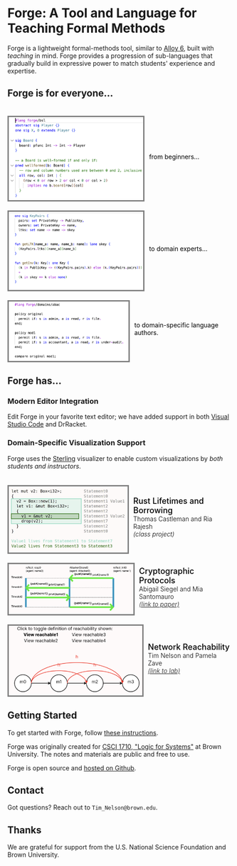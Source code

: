 <style>
.showcase {
    display: flex;
    flex-direction: column;
    flex-wrap: wrap;
}   
/* .showcase>* {
  flex: 1 1 500px;
} */
.example {
    color: black;
    display: flex;
    align-items:center;
    margin-top: 10px;
}
.vizimg {
    color: gray;
    float: left;
    margin-top: 10px;
    border-style: solid;
    width: 60%;
}
.viztext {
    display: flex;
    flex-direction: column;
}
.vizlabel {
    color: black;
    float: left;
    font-weight: 500;
    font-size:large;
    margin-left: 10px;
}
.vizauthor {
    color: black;
    float: left;
    font-weight: 300;
    margin-left: 10px;
}
.viznote {
    color: black;
    float: left;
    /* font-weight: 300; */
    margin-left: 10px;
}
.vizpub {
    color: black;
    float: left;
    font-weight: 300;
    font-style:italic;
    margin-left: 10px;
}

</style>

# Forge: A Tool and Language for Teaching Formal Methods

Forge is a lightweight formal-methods tool, similar to [Alloy 6](https://alloytools.org), built with *teaching* in mind. Forge provides a progression of sub-languages that gradually build in expressive power to match students' experience and expertise. 

## Forge is for everyone...

<div class="showcase">

<div class="example">
  <div class="vizimg"><img src="./img/ttt_vscode.png"/></div> 
  <div class="viztext">
    <div class="viznote">from beginners...</div>
  </div>
</div>

<div class="example">
  <div class="vizimg"><img src="./img/crypto_vscode.png"/></div> 
  <div class="viztext">
    <div class="viznote">to domain experts...</div>
  </div>
</div>

<div class="example">
  <div class="vizimg"><img src="./img/abac_vscode.png"/></div> 
  <div class="viztext">
    <div class="viznote">to domain-specific language authors.</div>
  </div>
</div>
</div>

## Forge has...

### Modern Editor Integration

Edit Forge in your favorite text editor; we have added support in both [Visual Studio Code](https://github.com/csci1710/forge-language-extension-vscode/releases) and DrRacket. 

### Domain-Specific Visualization Support

Forge uses the [Sterling](https://sterling-js.github.io) visualizer to enable custom visualizations by _both students and instructors_.

<div class="showcase">

<div class="example">
  <div class="vizimg"><img src="./img/borrow-newt-custom.png"/></div>
  <div class="viztext">
    <div class="vizlabel">Rust Lifetimes and Borrowing</div>
    <div class="vizauthor">Thomas Castleman and Ria Rajesh</div>
    <div class="vizpub">(class project)</div>
  </div>
</div>

<div class="example">
  <div class="vizimg"><img src="./img/reflect-0-custom.png"/></div>
  <div class="viztext">
    <div class="vizlabel">Cryptographic Protocols</div>
    <div class="vizauthor">Abigail Siegel and Mia Santomauro</div>
    <div class="vizpub"><a href="https://cs.brown.edu/~tbn/publications/ssdnk-fest21-forge.pdf">(link to paper)</a></div>
  </div>
</div>

<div class="example">
  <div class="vizimg"><img src="./img/netlab-custom-def1.png"/></div>
  <div class="viztext">
    <div class="vizlabel">Network Reachability</div>
    <div class="vizauthor">Tim Nelson and Pamela Zave</div>
    <div class="vizpub"><a href="https://fm.csl.sri.com/SSFT23/">(link to lab)</a></div>
  </div>
</div>

</div>

## Getting Started 

To get started with Forge, follow [these instructions](https://csci1710.github.io/forge-documentation/getting-started/installation.html).

Forge was originally created for [CSCI 1710, "Logic for Systems"](https://csci1710.github.io/) at Brown University. The notes and materials are public and free to use. 

Forge is open source and [hosted on Github](http://github.com/tnelson/forge). 

## Contact 

Got questions? Reach out to `Tim_Nelson@brown.edu`. 

## Thanks 

We are grateful for support from the U.S. National Science Foundation and Brown University.
